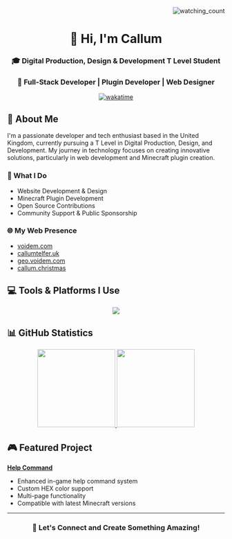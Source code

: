 <div align="right">
  <img src="https://komarev.com/ghpvc/?username=voidemlive&color=blue" alt="watching_count" />
</div>

<div align="center">
  <h1>👋 Hi, I'm Callum</h1>
  
  ### 🎓 Digital Production, Design & Development T Level Student
  ### 🌟 Full-Stack Developer | Plugin Developer | Web Designer
  [![wakatime](https://wakatime.com/badge/user/018cfa55-9204-41d6-96af-4ed4e8d0ab5b.svg?style=for-the-badge)](https://wakatime.com/@018cfa55-9204-41d6-96af-4ed4e8d0ab5b)
</div>

## 🚀 About Me

I'm a passionate developer and tech enthusiast based in the United Kingdom, currently pursuing a T Level in Digital Production, Design, and Development. My journey in technology focuses on creating innovative solutions, particularly in web development and Minecraft plugin creation.

### 🔭 What I Do
- Website Development & Design
- Minecraft Plugin Development
- Open Source Contributions
- Community Support & Public Sponsorship

### 🌐 My Web Presence
- [voidem.com](https://voidem.com)
- [callumtelfer.uk](https://callumtelfer.uk)
- [geo.voidem.com](https://geo.voidem.com)
- [callum.christmas](https://callum.christmas)

## 💻 Tools & Platforms I Use

<div align="center">
  <img src="https://skillicons.dev/icons?i=bash,cs,cloudflare,codepen,css,discord,discordjs,docker,eclipse,git,github,gitlab,gradle,html,idea,java,js,jquery,linkedin,linux,lua,md,maven,mysql,nginx,nodejs,notion,npm,ps,php,postman,powershell,pycharm,py,stackoverflow,tailwind,ubuntu,visualstudio,vscode,webpack,windows,wordpress&perline=7" />
</div>

## 📊 GitHub Statistics

<div align="center">
  <a href="https://github.com/voidemlive">
    <img height="180em" src="https://github-readme-stats.vercel.app/api?username=voidemlive&theme=noctis_minimus&show_icons=true&hide_rank=true" />
    <img height="180em" src="https://github-readme-stats.vercel.app/api/top-langs/?username=voidemlive&theme=noctis_minimus&layout=compact"/>
  </a>
</div>

## 🎮 Featured Project
<b><a href="https://www.spigotmc.org/resources/102926/">Help Command</b></a>
- Enhanced in-game help command system
- Custom HEX color support
- Multi-page functionality
- Compatible with latest Minecraft versions

---

<div align="center">
  
### 🤝 Let's Connect and Create Something Amazing!

</div>
